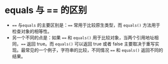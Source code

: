 # equals 与 == 的区别

- `==` 与`equals` 的主要区别是：`==` 常用于比较原生类型，而 `equals()` 方法用于检查对象的相等性。
- 另一个不同的点是：如果 `==` 和 `equals()` 用于比较对象，当两个引用地址相同，`==` 返回 true。而 `equals()` 可以返回 true 或者 false 主要取决于重写实现。最常见的一个例子，字符串的比较，不同情况 `==` 和 `equals()` 返回不同的结果。
